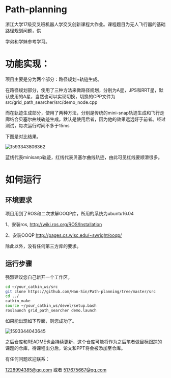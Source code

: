 # Path-planning
浙江大学17级交叉班机器人学交叉创新课程大作业。课程题目为无人飞行器的基础路径规划问题，供

学弟和学妹参考学习。

# 功能实现：

项目主要是分为两个部分：路径规划+轨迹生成。

在路径规划部分，使用了三种方法来做路径规划，分别为A星，JPS和RRT星，默认使用的A星，当然也可以实现切换，切换的CPP文件为src/grid_path_searcher/src/demo_node.cpp

而在轨迹生成部分，使用了两种方法，分别是传统的mini-snap轨迹生成和飞行走廊结合贝塞尔曲线轨迹生成。默认是使用后者，因为他的效果远远好于前者。经过测试，每次运行时间不多于15ms

下图是对比结果。

![1593343806362](/home/hzc/.config/Typora/typora-user-images/1593343806362.png)

蓝线代表minisanp轨迹，红线代表贝塞尔曲线轨迹，由此可见红线要顺滑很多。

# 如何运行

## 环境要求

项目用到了ROS和二次求解OOQP库，所用的系统为ubuntu16.04

1、安装ros,  http://wiki.ros.org/ROS/Installation

2、安装OOQP http://pages.cs.wisc.edu/~swright/ooqp/

除此以外，没有任何第三方库的要求。

## 运行步骤

强烈建议您自己新开一个工作区。

```bash
cd ~/your_catkin_ws/src
git clone https://github.com/Han-Sin/Path-planning/tree/master/src
cd ../
catkin_make 
source ~/your_catkin_ws/devel/setup.bash
roslaunch grid_path_searcher demo.launch
```

如果能出现如下界面，则您成功了。

![1593344043645](/home/hzc/.config/Typora/typora-user-images/1593344043645.png)



之后仓库和README也会持续更新，这个仓库可能将作为之后笔者做目标跟踪的课题的仓库，待课程出分后，论文和PPT将会被添加至仓库。

有任何问题欢迎联系：

1228994385@qq.com 或者 517675667@qq.com















































